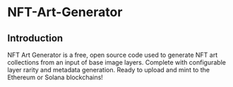 # NFT-Art-Generator


## Introduction
 NFT Art Generator is a free, open source code used to generate NFT art collections from an input of base image layers. Complete with configurable layer rarity and metadata generation. Ready to upload and mint to the Ethereum or Solana blockchains!

